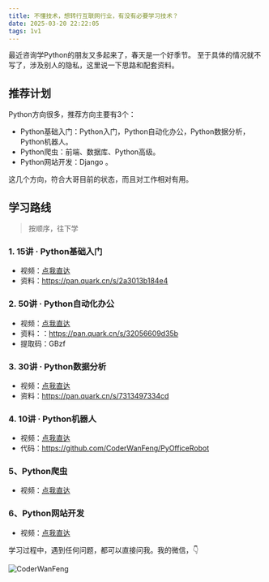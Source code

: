 ```yaml
---
title: 不懂技术，想转行互联网行业，有没有必要学习技术？
date: 2025-03-20 22:22:05
tags: 1v1
---
```


最近咨询学Python的朋友又多起来了，春天是一个好季节。
至于具体的情况就不写了，涉及别人的隐私，这里说一下思路和配套资料。


## 推荐计划

Python方向很多，推荐方向主要有3个：

- Python基础入门：Python入门，Python自动化办公，Python数据分析，Python机器人。
- Python爬虫：前端、数据库、Python高级。
- Python网站开发：Django 。

这几个方向，符合大哥目前的状态，而且对工作相对有用。

## 学习路线

> 按顺序，往下学

### 1. 15讲 · Python基础入门

- 视频：[点我直达](https://www.python-office.com/course-002/15-Python/15-Python.html)
- 资料：https://pan.quark.cn/s/2a3013b184e4

### 2. 50讲 · Python自动化办公

- 视频：[点我直达](https://www.python-office.com/course/50-python-office.html#%E7%BB%99%E5%B0%8F%E7%99%BD%E7%9A%84%E3%80%8A50%E8%AE%B2-%C2%B7-python%E8%87%AA%E5%8A%A8%E5%8C%96%E5%8A%9E%E5%85%AC%E3%80%8B)
- 资料：：https://pan.quark.cn/s/32056609d35b
- 提取码：GBzf

### 3. 30讲 · Python数据分析

- 视频：[点我直达](http://www.python-office.com/course-002/30-Excel/30-Excel.html)
- 资料：https://pan.quark.cn/s/7313497334cd

### 4. 10讲 · Python机器人

- 视频：[点我直达](https://www.python-office.com/course-002/10-PyOfficeRobot/10-PyOfficeRobot.html)
- 代码：https://github.com/CoderWanFeng/PyOfficeRobot

### 5、Python爬虫

- 视频：[点我直达](https://www.bilibili.com/video/BV1y54y1y74F/?spm_id_from=333.1387.search.video_card.click)

### 6、Python网站开发

- 视频：[点我直达](https://www.bilibili.com/video/BV1NL41157ph/?spm_id_from=333.337.search-card.all.click)


学习过程中，遇到任何问题，都可以直接问我。我的微信，👇

![CoderWanFeng](https://python-office-1300615378.cos.ap-chongqing.myqcloud.com/wechat/qr-code.jpg)




